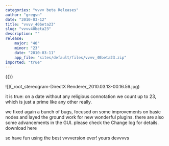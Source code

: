 ```yaml
---
categories: "vvvv beta Releases"
author: "gregsn"
date: "2010-03-12"
title: "vvvv_40beta23"
slug: "vvvv40beta23"
description: ""
release: 
    major: "40"
    minor: "23"
    date: "2010-03-11"
    app_file: "sites/default/files/vvvv_40beta23.zip"
imported: "true"
---
```


{{<previousRelease>}}


![](_root_stereogram-DirectX Renderer_2010.03.13-00.16.56.jpg)

it is true: on a date without any religious connotation we count up to 23, which is just a prime like any other really.

we fixed again a bunch of bugs, focused on some improvements on basic nodes and layed the ground work for new wonderful plugins. there are also some advancements in the GUI.
please check the Change log for details. download here

so have fun using the best vvvversion ever!
yours devvvvs